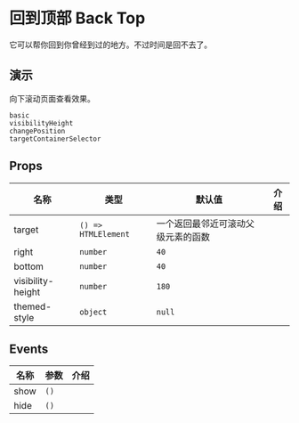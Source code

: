 # 回到顶部 Back Top
<!--single-column-->
它可以帮你回到你曾经到过的地方。不过时间是回不去了。
## 演示
向下滚动页面查看效果。

```demo
basic
visibilityHeight
changePosition
targetContainerSelector
```

## Props
|名称|类型|默认值|介绍|
|-|-|-|-|
|target|`() => HTMLElement`|一个返回最邻近可滚动父级元素的函数||
|right|`number`|`40`||
|bottom|`number`|`40`||
|visibility-height|`number`|`180`||
|themed-style|`object`|`null`||

## Events
|名称|参数|介绍|
|-|-|-|
|show|`()`||
|hide|`()`||